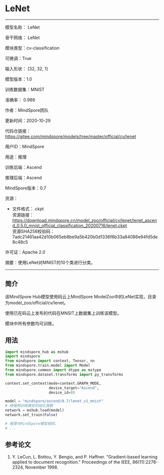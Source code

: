 # LeNet

---

模型名称： LeNet

骨干网络： LeNet

模块类型：cv-classification

可微调：True

输入形状： [32, 32, 1]

模型版本：1.0

训练数据集：MNIST

准确率： 0.986

作者：MindSpore团队

更新时间：2020-10-29

代码仓链接： <https://gitee.com/mindspore/models/tree/master/official/cv/lenet>

用户ID：MindSpore

用途：推理

训练后端：Ascend

推理后端：Ascend

MindSpore版本：0.7

资源：

-
    文件格式：.ckpt  
    资源链接： <https://download.mindspore.cn/model_zoo/official/cv/lenet/lenet_ascend_0.5.0_mnist_official_classification_20200716/lenet.ckpt>  
    资源SHA256校验码：7adc21461aa42d10b065eb8be9a5b420b0d1336f6b33a84086e94fd5de8c48c5

许可证：Apache 2.0

摘要：使用LeNet对MNIST的10个类进行分类。

---

## 简介

该MindSpore Hub模型使用码云上MindSpore ModelZoo中的LeNet实现，目录为model_zoo/official/cv/lenet。

使用已在码云上发布的代码在MNSIT上数据集上训练该模型。

模块中所有参数均可训练。

## 用法

```python
import mindspore_hub as mshub
import mindspore
from mindspore import context, Tensor, nn
from mindspore.train.model import Model
from mindspore.common import dtype as mstype
from mindspore.dataset.transforms import py_transforms

context.set_context(mode=context.GRAPH_MODE,
                    device_target="Ascend",
                    device_id=0)

model = "mindspore/ascend/0.7/lenet_v1_mnist"
# 根据预训练模型初始化类数
network = mshub.load(model)
network.set_train(False)

# 推理与MindSpore模型相同。
# ...
```

## 参考论文

1. Y. LeCun, L. Bottou, Y. Bengio, and P. Haffner. "Gradient-based learning applied to document recognition." Proceedings of the IEEE, 86(11):2278-2324, November 1998.
